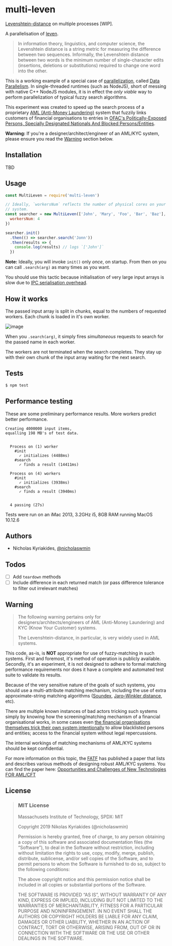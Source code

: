 # multi-leven
[Levenshtein-distance](https://en.wikipedia.org/wiki/Levenshtein_distance) on multiple processes [WIP].

A parallelisation of [leven](https://github.com/sindresorhus/leven).

> In information theory, linguistics, and computer science, the Levenshtein distance is a string metric for measuring the difference between two sequences. Informally, the Levenshtein distance between two words is the minimum number of single-character edits (insertions, deletions or substitutions) required to change one word into the other.

This is a working example of a special case of [parallelization](https://en.wikipedia.org/wiki/Parallel_computing), called [Data Parallelism](https://en.wikipedia.org/wiki/Data_parallelism). In single-threaded runtimes (such as NodeJS), short of messing with native C++ NodeJS modules, it is in effect the *only viable* way to perform parallelization of typical fuzzy search algorithms.

This experiment was created to speed up the search process of a proprietary [AML (Anti-Money Laundering)](https://www.imf.org/en/Topics/Financial-Integrity/amlcft#:~:text=Videos%20and%20Events-,Overview,system%20and%20member%20countries'%20economies.) system that fuzzily links customers of financial organisations to entries in [OFAC's Politically-Exposed Persons, Specially Designated Nationals And Blocked Persons/Entities][ofac-lists].

**Warning:** If you're a designer/architect/engineer of an AML/KYC system, please ensure you read the [Warning](#warning) section below.


## Installation

TBD

## Usage

```javascript
const MultiLeven = require('multi-leven')

// Ideally, `workersNum` reflects the number of physical cores on your
// system.
const searcher = new MultiLeven(['John', 'Mary', 'Foo', 'Bar', 'Baz'], {
  workersNum: 4
})

searcher.init()
  .then(() => searcher.search('Jonn'))
  .then(results => {
    console.log(results) // logs `['John']`
  })
```

**Note:** Ideally, you will invoke `init()` only *once*, on startup. From then
on you can call `.search(arg)` as many times as you want.

You should use this tactic because initialisation of very large input arrays
is slow due to [IPC serialisation overhead][ipc-data-sharing-so].

## How it works

The passed input array is split in chunks, equal to the numbers of requested
workers. Each chunk is loaded in it's own worker.

![image](https://live.staticflickr.com/65535/53412264841_bb421d95b7_o.png)


When you `.search(arg)`, it simply fires *simultaneous* requests to search
for the passed name in each worker.

The workers are not terminated when the search completes. They stay up
with their own chunk of the input array waiting for the next search.

## Tests

```bash
$ npm test
```

## Performance testing

These are some preliminary performance results. More workers predict
better performance.

```
Creating 4000000 input items,
equalling 198 MB's of test data.


  Process on (1) worker
    #init
      ✓ initializes (4488ms)
    #search
      ✓ finds a result (14411ms)

  Process on (4) workers
    #init
      ✓ initializes (3938ms)
    #search
      ✓ finds a result (3940ms)


  4 passing (27s)
```

Tests were run on an iMac 2013, 3.2GHz i5, 8GB RAM running MacOS 10.12.6

## Authors

- Nicholas Kyriakides, [@nicholaswmin][nicholaswmin]

## Todos

- [ ] Add `teardown` methods
- [ ] Include difference in each returned match (or pass difference tolerance to filter out irrelevant matches)

## Warning
> The following warning pertains only for designers/architects/engineers of AML (Anti-Money Laundering) and KYC (Know Your Customer) systems.
>
> The Levenshtein-distance, in particular, is very widely used in AML systems.

This code, as-is, is **NOT** appropriate for use of fuzzy-matching in such systems. First and foremost, it's method of operation is publicly available. Secondly, it's an experiment, it is not designed to adhere to formal matching performance requirements nor does it have a complete and automated test suite to validate its results.

Because of the very sensitive nature of the goals of such systems, you should use a multi-attribute matching mechanism, including the use of extra approximate-string matching algorithms ([Soundex](https://en.wikipedia.org/wiki/Soundex), [Jaro–Winkler distance](https://en.wikipedia.org/wiki/Jaro%E2%80%93Winkler_distance), etc).

There are multiple known instances of bad actors tricking such systems simply by knowing how the screening/matching mechanism of a financial organisational works, in some cases even [the financial organisations themselves trick their own system intentionally](https://www.investopedia.com/stock-analysis/2013/investing-news-for-jan-29-hsbcs-money-laundering-scandal-hbc-scbff-ing-cs-rbs0129.aspx) to allow blacklisted persons and entities; access to the financial system without legal repercussions.

The internal workings of matching mechanisms of AML/KYC systems should be kept confidential. 

For more information on this topic, the [FATF](https://www.fatf-gafi.org/en/the-fatf.html) has published a paper that lists and describes various methods of designing robust AML/KYC systems. You can find the paper here: [Opportunities and Challenges of New Technologies FOR AML/CFT](https://www.fatf-gafi.org/content/dam/fatf-gafi/guidance/Opportunities-Challenges-of-New-Technologies-for-AML-CFT.pdf.coredownload.pdf)

## License

> ### MIT License
> Massachusets Institute of Technology, SPDX: MIT
>
> Copyright 2019 Nikolas Kyriakides (@nicholaswmin)
>
> Permission is hereby granted, free of charge, to any person obtaining a copy of this software and associated documentation files (the “Software”), to deal in the Software without restriction, including without limitation the rights to use, copy, modify, merge, publish, distribute, sublicense, and/or sell copies of the Software, and to permit persons to whom the Software is furnished to do so, subject to the following conditions:
>
> The above copyright notice and this permission notice shall be included in all copies or substantial portions of the Software.
>
> THE SOFTWARE IS PROVIDED “AS IS”, WITHOUT WARRANTY OF ANY KIND, EXPRESS OR IMPLIED, INCLUDING BUT NOT LIMITED TO THE WARRANTIES OF MERCHANTABILITY, FITNESS FOR A PARTICULAR PURPOSE AND NONINFRINGEMENT. IN NO EVENT SHALL THE AUTHORS OR COPYRIGHT HOLDERS BE LIABLE FOR ANY CLAIM, DAMAGES OR OTHER LIABILITY, WHETHER IN AN ACTION OF CONTRACT, TORT OR OTHERWISE, ARISING FROM, OUT OF OR IN CONNECTION WITH THE SOFTWARE OR THE USE OR OTHER DEALINGS IN THE SOFTWARE.

[nicholaswmin]: https://github.com/nicholaswmin
[ipc-data-sharing-so]: https://stackoverflow.com/a/27327402/1814486
[ofac-lists]: https://ofac.treasury.gov/specially-designated-nationals-and-blocked-persons-list-sdn-human-readable-lists
